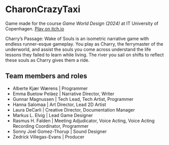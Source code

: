 # CharonCrazyTaxi
Game made for the course *Game World Design (2024)* at IT University of Copenhagen.
[Play on itch.io](https://goumdree.itch.io/charrys-passage-wake-of-souls)

Charry’s Passage: Wake of Souls is an isometric narrative game with endless runner-esque gameplay. 
You play as Charry, the ferrymaster of the underworld, and assist the souls you come across understand the life lessons they failed to learn while living. The river you sail on shifts to reflect these souls as Charry gives them a ride.

## Team members and roles
- Alberte Kjær Wærens     | Programmer
- Emma Buetow Peláez      | Narrative Director, Writer
- Gunnar Magnussen        | Tech Lead, Tech Artist, Programmer
- Hanna Salomaa           | Art Director, Lead 2D Artist
- Laura DeCarli           | Creative Director, Documentation Manager
- Markus L. Elvig         | Lead Game Designer
- Rasmus H. Falden        | Meeting Adjudicator, Voice Acting, Voice Acting Recording Coordinator, Programmer
- Sonny Joel Gomez-Thorup | Sound Designer
- Zedrick Villegas-Evans  | Producer
